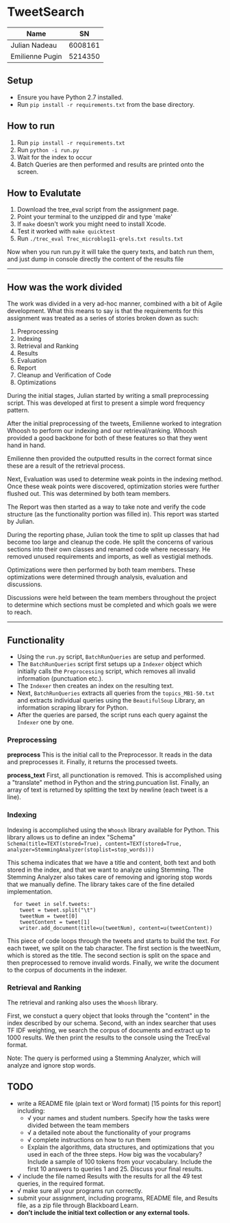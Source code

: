 TweetSearch
==========

| Name            | SN      |
|-----------------|---------|
| Julian Nadeau   | 6008161 |
| Emilienne Pugin | 5214350 | 

Setup
---
 - Ensure you have Python 2.7 installed.
 - Run `pip install -r requirements.txt` from the base directory.

How to run
---
 1. Run `pip install -r requirements.txt`
 2. Run `python -i run.py`
 3. Wait for the index to occur
 4. Batch Queries are then performed and results are printed onto the screen.

How to Evalutate
---
 1. Download the tree_eval script from the assignment page.
 2. Point your terminal to the unzipped dir and type 'make'
 3. If `make` doesn't work you might need to install Xcode. 
 4. Test it worked with `make quicktest`
 5. Run `./trec_eval Trec_microblog11-qrels.txt results.txt`

Now when you run run.py it will take the query texts, and batch run them, and just dump in console directly the content of the results file

---

How was the work divided
---
The work was divided in a very ad-hoc manner, combined with a bit of Agile development. What this means to say is that the requirements for this assignment was treated as a series of stories broken down as such:

 1. Preprocessing
 2. Indexing
 3. Retrieval and Ranking
 4. Results
 5. Evaluation
 6. Report
 7. Cleanup and Verification of Code
 8. Optimizations

During the initial stages, Julian started by writing a small preprocessing script. This was developed at first to present a simple word frequency pattern.

After the initial preprocessing of the tweets, Emilienne worked to integration Whoosh to perform our indexing and our retrieval/ranking. Whoosh provided a good backbone for both of these features so that they went hand in hand.

Emilienne then provided the outputted results in the correct format since these are a result of the retrieval process.

Next, Evaluation was used to determine weak points in the indexing method. Once these weak points were discovered, optimization stories were further flushed out. This was determined by both team members.

The Report was then started as a way to take note and verify the code structure (as the functionality portion was filled in). This report was started by Julian.

During the reporting phase, Julian took the time to split up classes that had become too large and cleanup the code. He split the concerns of various sections into their own classes and renamed code where necessary. He removed unused requirements and imports, as well as vestigial methods.

Optimizations were then performed by both team members. These optimizations were determined through analysis, evaluation and discussions.

Discussions were held between the team members throughout the project to determine which sections must be completed and which goals we were to reach.

---

Functionality
---
 - Using the `run.py` script, `BatchRunQueries` are setup and performed. 
 - The `BatchRunQueries` script first setups up a `Indexer` object which initially calls the `Preprocessing` script, which removes all invalid information (punctuation etc.).
 - The `Indexer` then creates an index on the resulting text.
 - Next, `BatchRunQueries` extracts all queries from the `topics_MB1-50.txt` and extracts individual queries using the `BeautifulSoup` Library, an information scraping library for Python.
 - After the queries are parsed, the script runs each query against the `Indexer` one by one.

### Preprocessing

**preprocess**
This is the initial call to the Preprocessor. It reads in the data and preprocesses it.
Finally, it returns the processed tweets.

**process_text**
First, all punctionation is removed. 
This is accomplished using a "translate" method in Python and the string.puncuation list.
Finally, an array of text is returned by splitting the text by newline (each tweet is a line).

### Indexing
Indexing is accomplished using the `Whoosh` library available for Python. This library allows us to define an index "Schema"
```Schema(title=TEXT(stored=True), content=TEXT(stored=True, analyzer=StemmingAnalyzer(stoplist=stop_words)))```

This schema indicates that we have a title and content, both text and both stored in the index, and that we want to analyze using Stemming.
The Stemming Analyzer also takes care of removing and ignoring stop words that we manually define.
The library takes care of the fine detailed implementation.

```
  for tweet in self.tweets:
    tweet = tweet.split("\t")
    tweetNum = tweet[0]
    tweetContent = tweet[1]
    writer.add_document(title=u(tweetNum), content=u(tweetContent))
```

This piece of code loops through the tweets and starts to build the text. For each tweet, we split on the tab character.
The first section is the tweetNum, which is stored as the title.
The second section is split on the space and then preprocessed to remove invalid words.
Finally, we write the document to the corpus of documents in the indexer.

### Retrieval and Ranking
The retrieval and ranking also uses the `Whoosh` library.

First, we constuct a query object that looks through the "content" in the index described by our schema.
Second, with an index searcher that uses TF IDF weighting, we search the corpus of documents and extract up to 1000 results.
We then print the results to the console using the TrecEval format.

Note: The query is performed using a Stemming Analyzer, which will analyze and ignore stop words.


TODO
---
- write a README file (plain text or Word format) [15 points for this report] including:
  * √ your names and student numbers. Specify how the tasks were divided between the team members
  * √ a detailed note about the functionality of your programs
  * √ complete instructions on how to run them
  * Explain the algorithms, data structures, and optimizations that you used in each of the three steps. How big was the vocabulary? Include a sample of 100 tokens from your vocabulary. Include the first 10 answers to queries 1 and 25. Discuss your final results.
- √ include the file named Results with the results for all the 49 test queries, in the required format.
- √ make sure all your programs run correctly.
- submit your assignment, including programs, README file, and Results file, as a zip file through Blackboard Learn.
- **don’t include the initial text collection or any external tools.**


